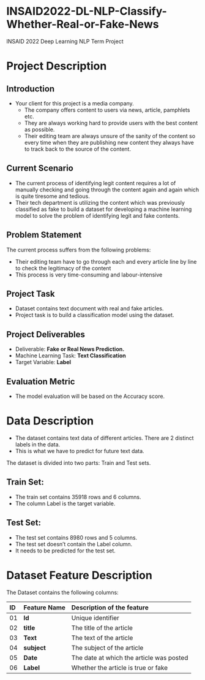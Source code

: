 # INSAID2022-DL-NLP-Classify-Whether-Real-or-Fake-News
INSAID 2022 Deep Learning NLP Term Project
# Project Description
## Introduction
- Your client for this project is a media company.
    - The company offers content to users via news, article, pamphlets etc.
    - They are always working hard to provide users with the best content as possible.
    - Their editing team are always unsure of the sanity of the content so every time when they are publishing new content they always have to track back to the source of the content.

## Current Scenario
- The current process of identifying legit content requires a lot of manually checking and going through the content again and again which is quite tiresome and tedious.
- Their tech department is utilizing the content which was previously classified as fake to build a dataset for developing a machine learning model to solve the problem of identifying legit and fake contents.
## Problem Statement
The current process suffers from the following problems:
- Their editing team have to go through each and every article line by line to check the legitimacy of the content
- This process is very time-consuming and labour-intensive

## Project Task
* Dataset contains text document with real and fake articles.
* Project task is to build a classification model using the dataset.
## Project Deliverables
- Deliverable: **Fake or Real News Prediction.**
- Machine Learning Task: **Text Classification**
- Target Variable: **Label**
## Evaluation Metric
* The model evaluation will be based on the Accuracy score.
# Data Description
* The dataset contains text data of different articles.
  There are 2 distinct labels in the data.
* This is what we have to predict for future text data.

The dataset is divided into two parts: Train and Test sets.

## Train Set:
* The train set contains 35918 rows and 6 columns.
* The column Label is the target variable.

## Test Set:
* The test set contains 8980 rows and 5 columns.
* The test set doesn’t contain the Label column.
* It needs to be predicted for the test set.

# Dataset Feature Description
The Dataset contains the following columns:

| ID | Feature Name | Description of the feature |
| :-- | :--| :--| 
|01| **Id**   | Unique identifier          |
|02| **title** | The title of the article       |
|03| **Text**   | The text of the article                  |
|04| **subject** | The subject of the article        |
|05| **Date**   | The date at which the article was posted             |
|06| **Label** | Whether the article is true or fake             |
